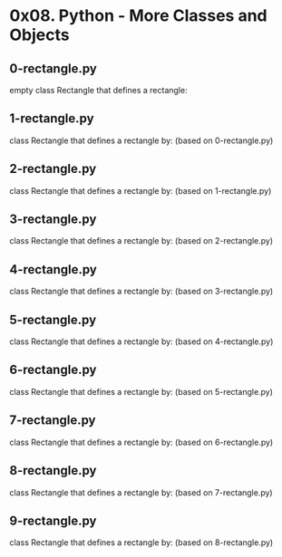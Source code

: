 # 0x08. Python - More Classes and Objects

## 0-rectangle.py
   empty class Rectangle that defines a rectangle:

## 1-rectangle.py
   class Rectangle that defines a rectangle by: (based on 0-rectangle.py)

## 2-rectangle.py
   class Rectangle that defines a rectangle by: (based on 1-rectangle.py)

## 3-rectangle.py
   class Rectangle that defines a rectangle by: (based on 2-rectangle.py)

## 4-rectangle.py
   class Rectangle that defines a rectangle by: (based on 3-rectangle.py)

## 5-rectangle.py
   class Rectangle that defines a rectangle by: (based on 4-rectangle.py)

## 6-rectangle.py
   class Rectangle that defines a rectangle by: (based on 5-rectangle.py)

## 7-rectangle.py
   class Rectangle that defines a rectangle by: (based on 6-rectangle.py)

## 8-rectangle.py
   class Rectangle that defines a rectangle by: (based on 7-rectangle.py)

## 9-rectangle.py
   class Rectangle that defines a rectangle by: (based on 8-rectangle.py)